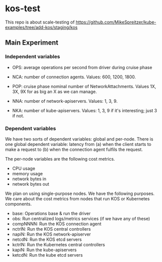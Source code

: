 # kos-test

This repo is about scale-testing of https://github.com/MikeSpreitzer/kube-examples/tree/add-kos/staging/kos

## Main Experiment

### Independent variables

- OPS: average operations per second from driver during cruise phase

- NCA: number of connection agents.  Values: 600, 1200, 1800.

- POP: cruise phase nominal number of NetworkAttachments.  Values 1X, 3X, 9X for as big an X as we can manage.

- NNA: number of network-apiservers.  Values: 1, 3, 9.

- NKA: number of kube-apiservers.  Values: 1, 3, 9 if it's interesting; just 3 if not.

### Dependent variables

We have two sorts of dependent variables: global and per-node.  There is one global dependent variable: latency from
(a) when the client starts to make a request to (b) when the connection agent fulfils the request.

The per-node variables are the following cost metrics.

- CPU usage
- memory usage
- network bytes in
- network bytes out

We plan on using single-purpose nodes.  We have the following purposes.  We care about the cost metrics from nodes that
run KOS or Kubernetes components.

- base: Operations base & run the driver
- obs: Run centralized logs/metrics services (if we have any of these)
- compNNNN: Run the KOS connection agent
- nctrlN: Run the KOS central controllers
- napiN: Run the KOS network-apiserver
- netcdN: Run the KOS etcd servers
- kctrlN: Run the Kubernetes central controllers
- kapiN: Run the kube-apiservers
- ketcdN: Run the kube etcd servers
